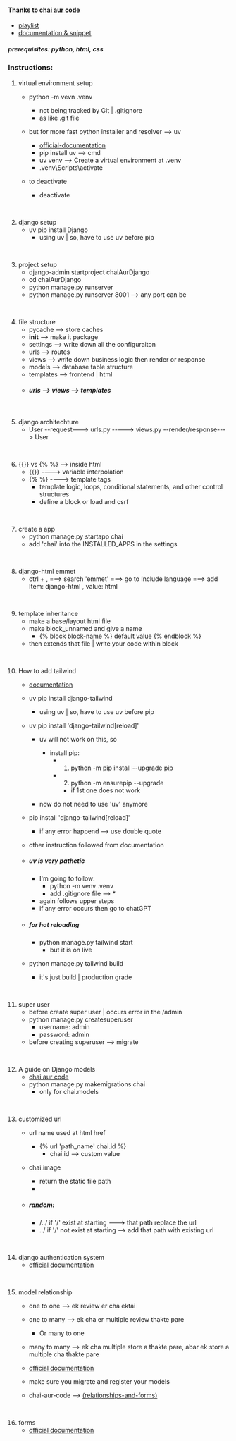 #### Thanks to [chai aur code](https://www.youtube.com/@chaiaurcode)
- [playlist](https://www.youtube.com/playlist?list=PLu71SKxNbfoDOf-6vAcKmazT92uLnWAgy)
- [documentation & snippet](https://chaicode.com/blogs/)


##### prerequisites: python, html, css

### Instructions:
1. virtual environment setup
    - python -m vevn .venv
        - not being tracked by Git | .gitignore
        - as like .git file

    - but for more fast python installer and resolver --> uv
        
        - [official-documentation](https://pypi.org/project/uv)
        - pip install uv  -->  cmd
        - uv venv  -->  Create a virtual environment at .venv
        - .venv\Scripts\activate

    - to deactivate
        - deactivate
<br>


2. django setup
    - uv pip install Django
        - using uv | so, have to use uv before pip
<br>


3. project setup
    - django-admin startproject chaiAurDjango
    - cd chaiAurDjango
    - python manage.py runserver
    - python manage.py runserver 8001 --> any port can be
<br>


4. file structure
    - pycache  -->  store caches
    - __init__  -->  make it package
    - settings  -->  write down all the configuraiton
    - urls  -->  routes
    - views  -->  write down business logic then render or response
    - models  -->  database table structure
    - templates  -->  frontend | html
    - ##### urls --> views --> templates
<br>


5. django architechture
    - User  --request--->  urls.py  -----> views.py  --render/response--->  User
<br>


6. {{}} vs {% %} --> inside html
    - {{}}  ---->  variable interpolation
    - {% %}  ---->  template tags
        - template logic, loops, conditional statements, and other control structures
        - define a block or load and csrf
<br>


7. create a app
    - python manage.py startapp chai
    - add 'chai' into the INSTALLED_APPS in the settings
<br>


8. django-html emmet
    - ctrl + ,  ===>  search 'emmet'  ===>  go to Include language  ===>  add Item: django-html , value: html
<br>


9. template inheritance
    - make a base/layout html file
    - make block_unnamed and give a name
        - {% block block-name %} default value {% endblock %}
    - then extends that file | write your code within block
<br>


10. How to add tailwind
    - [documentation](https://django-tailwind.readthedocs.io/en/latest/installation.html)
    - uv pip install django-tailwind
        - using uv | so, have to use uv before pip
    - uv pip install 'django-tailwind[reload]'
        - uv will not work on this, so
            - install pip: 
                - 1. python -m pip install --upgrade pip
                - 2. python -m ensurepip --upgrade
                    - if 1st one does not work

        - now do not need to use 'uv' anymore
    - pip install 'django-tailwind[reload]'
        - if any error happend --> use double quote
    - other instruction followed from documentation

    - ##### uv is very pathetic
        - I'm going to follow:
            - python -m venv .venv
            - add .gitignore file --> *
        - again follows upper steps
        - if any error occurs then go to chatGPT
    - ##### for hot reloading
        - python manage.py tailwind start
            - but it is on live
    
    - python manage.py tailwind build
        - it's just build | production grade
<br>


11. super user
    - before create super user | occurs error in the /admin
    - python manage.py createsuperuser
        - username: admin
        - password: admin
    - before creating superuser  -->  migrate
<br>


12. A guide on Django models
    - [chai aur code](https://chaicode.com/blogs/a-guide-on-django-models)
    - python manage.py makemigrations chai
        - only for chai.models
<br>


13. customized url
    - url name used at html href
        - {% url 'path_name' chai.id %}
            - chai.id --> custom value
    
    - chai.image
        - return the static file path
        - <img scr="{{chai.image.url}}" alt="">

    - ##### random:
        - /../ if '/' exist at starting  --->  that path replace the url
        - ../ if '/' not exist at starting  -->  add that path with existing url
<br>


14. django authentication system
    - [official documentation](https://docs.djangoproject.com/en/5.0/topics/auth/default/)


<br>



15. model relationship
    - one to one  -->  ek review er cha ektai
    - one to many  -->  ek cha er multiple review thakte pare
        - Or many to one

    - many to many  -->  ek cha multiple store a thakte pare, abar ek store a multiple cha thakte pare

    - [official documentation](https://docs.djangoproject.com/en/5.0/topics/db/examples/)
    - make sure you migrate and register your models
    - chai-aur-code  -->  [(relationships-and-forms)](https://docs.chaicode.com/relationships-and-forms/)
<br>


16. forms
    - [official documentation](https://docs.djangoproject.com/en/5.0/ref/forms/)